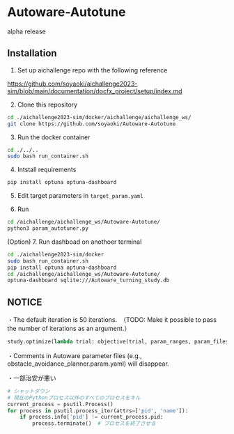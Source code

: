 # Autoware-Autotune

alpha release


## Installation

1. Set up aichallenge repo with the following reference

  https://github.com/soyaoki/aichallenge2023-sim/blob/main/documentation/docfx_project/setup/index.md

2. Clone this repository

```bash
cd ./aichallenge2023-sim/docker/aichallenge/aichallenge_ws/
git clone https://github.com/soyaoki/Autoware-Autotune
```

3. Run the docker container

```bash
cd ./../..
sudo bash run_container.sh
```

4. Intstall requirements

```bash
pip install optuna optuna-dashboard
```

5. Edit target parameters in `target_param.yaml`

6. Run 

```bash
cd /aichallenge/aichallenge_ws/Autoware-Autotune/
python3 param_autotuner.py 
```
(Option) 7. Run dashboad on anothoer terminal

```bash
cd ./aichallenge2023-sim/docker
sudo bash run_container.sh
pip install optuna optuna-dashboard
cd /aichallenge/aichallenge_ws/Autoware-Autotune/
optuna-dashboard sqlite:///Autoware_turning_study.db
```

## NOTICE

・The default iteration is 50 iterations.　（TODO: Make it possible to pass the number of iterations as an argument.）

```python
study.optimize(lambda trial: objective(trial, param_ranges, param_files, target_param), n_trials=50)
```
・Comments in Autoware parameter files (e.g., obstacle_avoidance_planner.param.yaml) will disappear.

・一部治安が悪い
```python
# シャットダウン
# 現在のPythonプロセス以外のすべてのプロセスをキル
current_process = psutil.Process()
for process in psutil.process_iter(attrs=['pid', 'name']):
    if process.info['pid'] != current_process.pid:
        process.terminate()  # プロセスを終了させる
```

